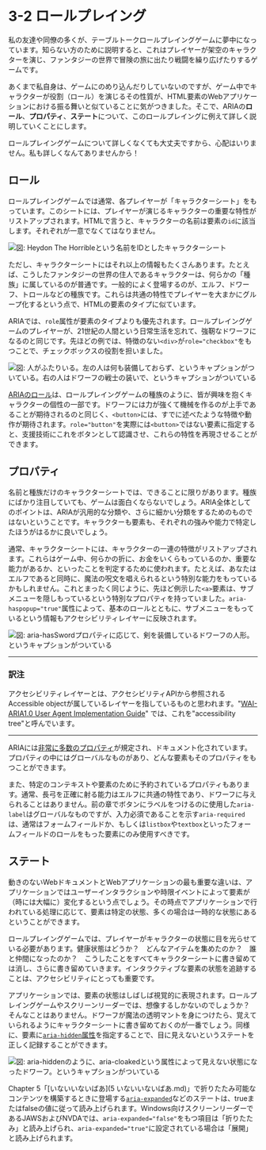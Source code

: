 # 3-2 ロールプレイング

私の友達や同僚の多くが、テーブルトークロールプレイングゲームに夢中になっています。知らない方のために説明すると、これはプレイヤーが架空のキャラクターを演じ、ファンタジーの世界で冒険の旅に出たり戦闘を繰り広げたりするゲームです。

あくまで私自身は、ゲームにのめり込んだりしていないのですが、ゲーム中でキャラクターが役割（ロール）を演じるその性質が、HTML要素のWebアプリケーションにおける振る舞いと似ていることに気がつきました。そこで、ARIAの**ロール**、**プロパティ**、**ステート**について、このロールプレイングに例えて詳しく説明していくことにします。

ロールプレイングゲームについて詳しくなくても大丈夫ですから、心配はいりません。私も詳しくなんてありませんから！

## ロール

ロールプレイングゲームでは通常、各プレイヤーが「キャラクターシート」をもっています。このシートには、プレイヤーが演じるキャラクターの重要な特性がリストアップされます。HTMLで言うと、キャラクターの名前は要素の`id`に該当します。それぞれが一意でなくてはなりません。

![図: Heydon The Horribleという名前をIDとしたキャラクターシート](../img/3-2_01.png)

ただし、キャラクターシートにはそれ以上の情報もたくさんあります。たとえば、こうしたファンタジーの世界の住人であるキャラクターは、何らかの「種族」に属しているのが普通です。一般的によく登場するのが、エルフ、ドワーフ、トロールなどの種族です。これらは共通の特性でプレイヤーを大まかにグループ化するという点で、HTMLの要素のタイプに似ています。

ARIAでは、`role`属性が要素のタイプよりも優先されます。ロールプレイングゲームのプレイヤーが、21世紀の人間という日常生活を忘れて、強靭なドワーフになるのと同じです。先ほどの例では、特徴のない`<div>`が`role="checkbox"`をもつことで、チェックボックスの役割を担いました。

![図: 人がふたりいる。左の人は何も装備しておらず、<div>というキャプションがついている。右の人はドワーフの戦士の装いで、<div role="dwarf">というキャプションがついている](../img/3-2_02.png)

[ARIAのロール](http://www.w3.org/TR/wai-aria/roles)は、ロールプレイングゲームの種族のように、皆が興味を抱くキャラクターの個性の一部です。ドワーフには力が強くて機械を作るのが上手であることが期待されるのと同じく、`<button>`には、すでに述べたような特徴や動作が期待されます。`role="button"`を実際には`<button>`ではない要素に指定すると、支援技術にこれをボタンとして認識させ、これらの特性を再現させることができます。

## プロパティ

名前と種族だけのキャラクターシートでは、できることに限りがあります。種族にばかり注目していても、ゲームは面白くならないでしょう。ARIA全体としてのポイントは、ARIAが汎用的な分類や、さらに細かい分類をするためのものではないということです。キャラクターも要素も、それぞれの強みや能力で特定したほうがはるかに良いでしょう。

通常、キャラクターシートには、キャラクターの一連の特徴がリストアップされます。これらはゲーム中、何らかの折に、お金をいくらもっているのか、重要な能力があるか、といったことを判定するために使われます。たとえば、あなたはエルフであると同時に、魔法の呪文を唱えられるという特別な能力をもっているかもしれません。これとまったく同じように、先ほど例示した`<a>`要素は、サブメニューを隠しもっているという特別なプロパティを持っていました。`aria-haspopup="true"`属性によって、基本のロールとともに、サブメニューをもっているという情報もアクセシビリティレイヤーに反映されます。

![図: aria-hasSwordプロパティに応じて、剣を装備しているドワーフの人形。<div role="dwarf" aria-hasSword="true">というキャプションがついている](../img/3-2_03.png)

---

### 訳注

アクセシビリティレイヤーとは、アクセシビリティAPIから参照されるAccessible objectが属しているレイヤーを指しているものと思われます。"[WAI-ARIA1.0 User Agent Implementation Guide](http://www.w3.org/WAI/PF/aria-implementation/#intro_treetypes)" では、これを"accessibility tree"と呼んでいます。

---

ARIAには[非常に多数のプロパティ](http://www.w3.org/TR/wai-aria/states_and_properties)が規定され、ドキュメント化されています。プロパティの中にはグローバルなものがあり、どんな要素もそのプロパティをもつことができます。

また、特定のコンテキストや要素のために予約されているプロパティもあります。通常、長弓を正確に射る能力はエルフに共通の特性であり、ドワーフに与えられることはありません。前の章でボタンにラベルをつけるのに使用した`aria-label`はグローバルなものですが、入力必須であることを示す`aria-required`は、通常はフォームフィールドか、もしくは`listbox`や`textbox`といったフォームフィールドのロールをもった要素にのみ使用すべきです。

## ステート

動きのないWebドキュメントとWebアプリケーションの最も重要な違いは、アプリケーションではユーザーインタラクションや時限イベントによって要素が（時には大幅に）変化するという点でしょう。その時点でアプリケーションで行われている処理に応じて、要素は特定の状態、多くの場合は一時的な状態にあるということができます。

ロールプレイングゲームでは、プレイヤーがキャラクターの状態に目を光らせている必要があります。健康状態はどうか？　どんなアイテムを集めたのか？　誰と仲間になったのか？　こうしたことをすべてキャラクターシートに書き留めては消し、さらに書き留めていきます。インタラクティブな要素の状態を追跡することは、アクセシビリティにとっても重要です。

アプリケーションでは、要素の状態はしばしば視覚的に表現されます。ロールプレイングゲームやスクリーンリーダーでは、想像するしかないのでしょうか？　そんなことはありません。ドワーフが魔法の透明マントを身につけたら、覚えていられるようにキャラクターシートに書き留めておくのが一番でしょう。同様に、要素に[`aria-hidden`属性](http://www.w3.org/TR/wai-aria/states_and_properties#aria-hidden)を指定することで、目に見えないというステートを正しく記録することができます。

![図: aria-hiddenのように、aria-cloakedという属性によって見えない状態になったドワーフ。<div role="dwarf" aria-hasSword="true" aria-cloaked="true">というキャプションがついている](../img/3-2_04.png)

Chapter 5「[いないいないばあ](5 いないいないばあ.md)」で折りたたみ可能なコンテンツを構築するときに登場する[`aria-expanded`](http://www.w3.org/TR/wai-aria/states_and_properties#aria-expanded)などのステートは、trueまたはfalseの値に従って読み上げられます。Windows向けスクリーンリーダーであるJAWSおよびNVDAでは、`aria-expanded="false"`をもつ項目は「折りたたみ」と読み上げられ、`aria-expanded="true"`に設定されている場合は「展開」と読み上げられます。
